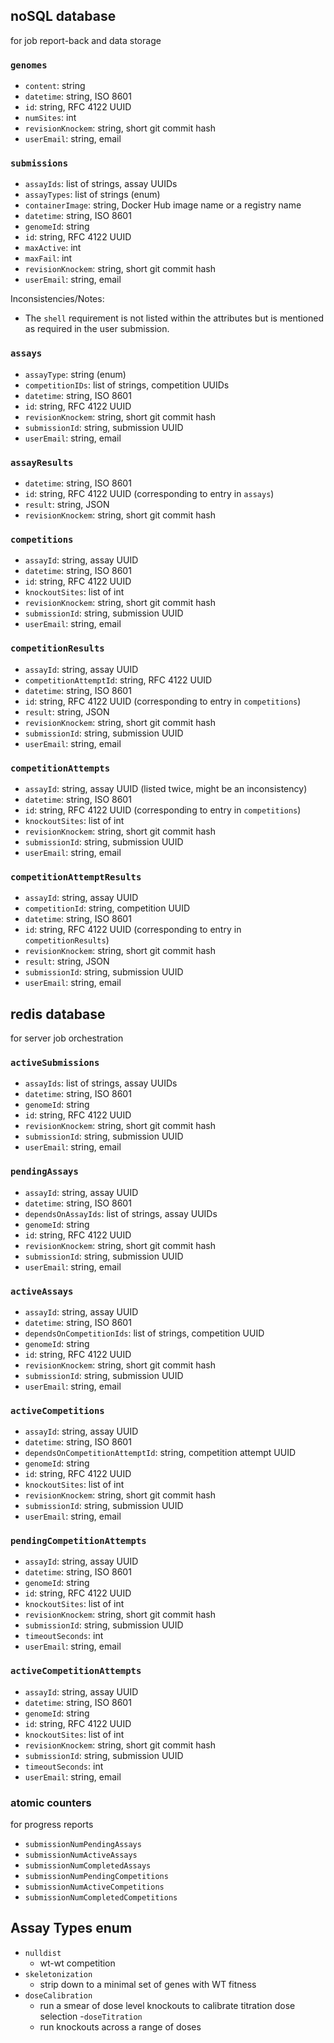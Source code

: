 ## noSQL database

for job report-back and data storage

### `genomes`
- `content`: string
- `datetime`: string, ISO 8601
- `id`: string, RFC 4122 UUID
- `numSites`: int
- `revisionKnockem`: string, short git commit hash
- `userEmail`: string, email

### `submissions`
- `assayIds`: list of strings, assay UUIDs
- `assayTypes`: list of strings (enum)
- `containerImage`: string, Docker Hub image name or a registry name
- `datetime`: string, ISO 8601
- `genomeId`: string
- `id`: string, RFC 4122 UUID
- `maxActive`: int
- `maxFail`: int
- `revisionKnockem`: string, short git commit hash
- `userEmail`: string, email

Inconsistencies/Notes:
- The `shell` requirement is not listed within the attributes but is mentioned as required in the user submission.

### `assays`
- `assayType`: string (enum)
- `competitionIDs`: list of strings, competition UUIDs
- `datetime`: string, ISO 8601
- `id`: string, RFC 4122 UUID
- `revisionKnockem`: string, short git commit hash
- `submissionId`: string, submission UUID
- `userEmail`: string, email

### `assayResults`
- `datetime`: string, ISO 8601
- `id`: string, RFC 4122 UUID (corresponding to entry in `assays`)
- `result`: string, JSON
- `revisionKnockem`: string, short git commit hash

### `competitions`
- `assayId`: string, assay UUID
- `datetime`: string, ISO 8601
- `id`: string, RFC 4122 UUID
- `knockoutSites`: list of int
- `revisionKnockem`: string, short git commit hash
- `submissionId`: string, submission UUID
- `userEmail`: string, email

### `competitionResults`
- `assayId`: string, assay UUID
- `competitionAttemptId`: string, RFC 4122 UUID
- `datetime`: string, ISO 8601
- `id`: string, RFC 4122 UUID (corresponding to entry in `competitions`)
- `result`: string, JSON
- `revisionKnockem`: string, short git commit hash
- `submissionId`: string, submission UUID
- `userEmail`: string, email

### `competitionAttempts`
- `assayId`: string, assay UUID (listed twice, might be an inconsistency)
- `datetime`: string, ISO 8601
- `id`: string, RFC 4122 UUID (corresponding to entry in `competitions`)
- `knockoutSites`: list of int
- `revisionKnockem`: string, short git commit hash
- `submissionId`: string, submission UUID
- `userEmail`: string, email

### `competitionAttemptResults`
- `assayId`: string, assay UUID
- `competitionId`: string, competition UUID
- `datetime`: string, ISO 8601
- `id`: string, RFC 4122 UUID (corresponding to entry in `competitionResults`)
- `revisionKnockem`: string, short git commit hash
- `result`: string, JSON
- `submissionId`: string, submission UUID
- `userEmail`: string, email

## redis database

for server job orchestration

### `activeSubmissions`
- `assayIds`: list of strings, assay UUIDs
- `datetime`: string, ISO 8601
- `genomeId`: string
- `id`: string, RFC 4122 UUID
- `revisionKnockem`: string, short git commit hash
- `submissionId`: string, submission UUID
- `userEmail`: string, email

### `pendingAssays`
- `assayId`: string, assay UUID
- `datetime`: string, ISO 8601
- `dependsOnAssayIds`: list of strings, assay UUIDs
- `genomeId`: string
- `id`: string, RFC 4122 UUID
- `revisionKnockem`: string, short git commit hash
- `submissionId`: string, submission UUID
- `userEmail`: string, email

### `activeAssays`
- `assayId`: string, assay UUID
- `datetime`: string, ISO 8601
- `dependsOnCompetitionIds`: list of strings, competition UUID
- `genomeId`: string
- `id`: string, RFC 4122 UUID
- `revisionKnockem`: string, short git commit hash
- `submissionId`: string, submission UUID
- `userEmail`: string, email

### `activeCompetitions`
- `assayId`: string, assay UUID
- `datetime`: string, ISO 8601
- `dependsOnCompetitionAttemptId`: string, competition attempt UUID
- `genomeId`: string
- `id`: string, RFC 4122 UUID
- `knockoutSites`: list of int
- `revisionKnockem`: string, short git commit hash
- `submissionId`: string, submission UUID
- `userEmail`: string, email

### `pendingCompetitionAttempts`
- `assayId`: string, assay UUID
- `datetime`: string, ISO 8601
- `genomeId`: string
- `id`: string, RFC 4122 UUID
- `knockoutSites`: list of int
- `revisionKnockem`: string, short git commit hash
- `submissionId`: string, submission UUID
- `timeoutSeconds`: int
- `userEmail`: string, email

### `activeCompetitionAttempts`
- `assayId`: string, assay UUID
- `datetime`: string, ISO 8601
- `genomeId`: string
- `id`: string, RFC 4122 UUID
- `knockoutSites`: list of int
- `revisionKnockem`: string, short git commit hash
- `submissionId`: string, submission UUID
- `timeoutSeconds`: int
- `userEmail`: string, email

### atomic counters

for progress reports

- `submissionNumPendingAssays`
- `submissionNumActiveAssays`
- `submissionNumCompletedAssays`
- `submissionNumPendingCompetitions`
- `submissionNumActiveCompetitions`
- `submissionNumCompletedCompetitions`

## Assay Types enum

- `nulldist`
    - wt-wt competition
- `skeletonization`
    - strip down to a minimal set of genes with WT fitness
- `doseCalibration`
    - run a smear of dose level knockouts to calibrate titration dose selection
-`doseTitration`
    - run knockouts across a range of doses
